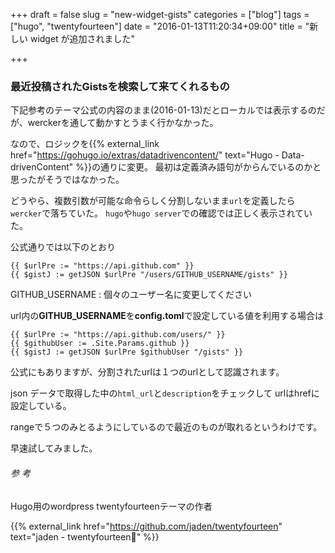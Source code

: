 +++
draft = false
slug = "new-widget-gists"
categories = ["blog"]
tags = ["hugo", "twentyfourteen"]
date = "2016-01-13T11:20:34+09:00"
title = "新しい widget が追加されました"

+++

### 最近投稿されたGistsを検索して来てくれるもの
下記参考のテーマ公式の内容のまま(2016-01-13)だとローカルでは表示するのだが、werckerを通して動かすとうまく行かなかった。

なので、ロジックを{{% external_link href="https://gohugo.io/extras/datadrivencontent/" text="Hugo - Data-drivenContent" %}}の通りに変更。
最初は定義済み語句がからんでいるのかと思ったがそうではなかった。

どうやら、複数引数が可能な命令らしく分割しないまま``url``を定義したら``wercker``で落ちていた。
``hugo``や``hugo server``での確認では正しく表示されていた。

公式通りでは以下のとおり

```
{{ $urlPre := "https://api.github.com" }}
{{ $gistJ := getJSON $urlPre "/users/GITHUB_USERNAME/gists" }}
```

GITHUB_USERNAME : 個々のユーザー名に変更してください

url内の**GITHUB_USERNAME**を**config.toml**で設定している値を利用する場合は

```
{{ $urlPre := "https://api.github.com/users/" }}
{{ $githubUser := .Site.Params.github }}
{{ $gistJ := getJSON $urlPre $githubUser "/gists" }}
```
公式にもありますが、分割されたurlは１つのurlとして認識されます。

json データで取得した中の``html_url``と``description``をチェックして
urlはhrefに設定している。

rangeで５つのみとるようにしているので最近のものが取れるというわけです。

早速試してみました。

###### 参 考
Hugo用のwordpress twentyfourteenテーマの作者

{{% external_link href="https://github.com/jaden/twentyfourteen" text="jaden - twentyfourteen" %}}
